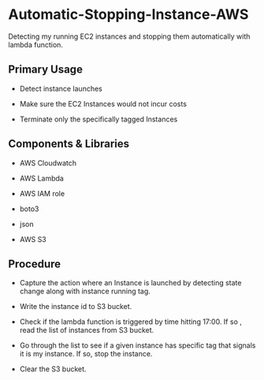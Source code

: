 # Automatic-Stopping-Instance-AWS

Detecting my running EC2 instances and stopping them automatically with lambda function.

## Primary Usage

- Detect instance launches

- Make sure the EC2 Instances would not incur costs

- Terminate only the specifically tagged Instances

## Components & Libraries

- AWS Cloudwatch

- AWS Lambda

- AWS IAM role

- boto3

- json

- AWS S3

## Procedure

* Capture the action where an Instance is launched by detecting state change along with instance running tag.

* Write the instance id to S3 bucket.

* Check if the lambda function is triggered by time hitting 17:00. If so , read the list of instances from S3 bucket. 

* Go through the list to see if a given instance has specific tag that signals it is my instance. If so, stop the instance. 

* Clear the S3 bucket. 
